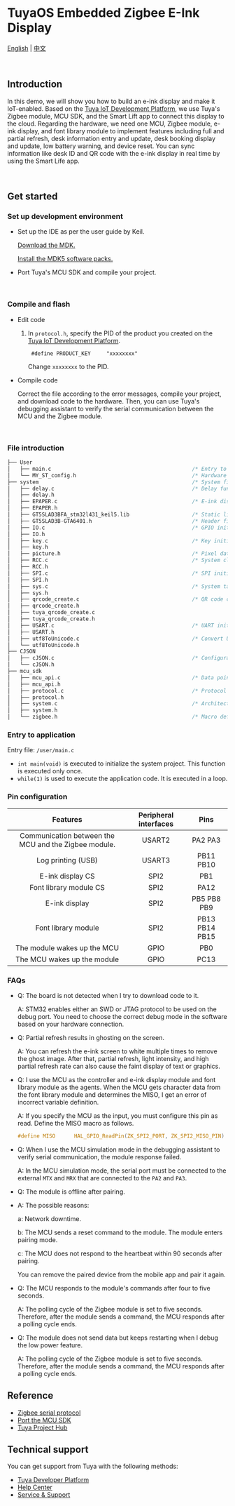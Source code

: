 # TuyaOS Embedded Zigbee E-Ink Display

[English](./README.md) | [中文](./README_zh.md)

<br>

## Introduction

In this demo, we will show you how to build an e-ink display and make it IoT-enabled. Based on the [Tuya IoT Development Platform](https://iot.tuya.com/), we use Tuya's Zigbee module, MCU SDK, and the Smart Lift app to connect this display to the cloud. Regarding the hardware, we need one MCU, Zigbee module, e-ink display, and font library module to implement features including full and partial refresh, desk information entry and update, desk booking display and update, low battery warning, and device reset. You can sync information like desk ID and QR code with the e-ink display in real time by using the Smart Life app.

<br>

## Get started

### Set up development environment

- Set up the IDE as per the user guide by Keil.

   [Download the MDK.](https://www.keil.com/download/product/)

   [Install the MDK5 software packs.](https://www.keil.com/dd2/pack/)

- Port Tuya's MCU SDK and compile your project.

<br>

### Compile and flash

- Edit code

   1. In `protocol.h`, specify the PID of the product you created on the [Tuya IoT Development Platform](https://iot.tuya.com/).

      ```
       #define PRODUCT_KEY     "xxxxxxxx"
      ```

      Change `xxxxxxxx` to the PID.

- Compile code

   Correct the file according to the error messages, compile your project, and download code to the hardware. Then, you can use Tuya's debugging assistant to verify the serial communication between the MCU and the Zigbee module.

<br>

### File introduction
```c
├── User
│   ├── main.c                                             /* Entry to the main application */
│   └── MY_ST_config.h                                     /* Hardware configuration */
├── system                                                 /* System files */
│   ├── delay.c                                            /* Delay function */
│   ├── delay.h
│   ├── EPAPER.c                                           /* E-ink display initialization */
│   ├── EPAPER.h
│   ├── GT5SLAD3BFA_stm32l431_keil5.lib                    /* Static library for the font library module  */
│   ├── GT5SLAD3B-GTA6401.h                                /* Header file of the font library module */
│   ├── IO.c                                               /* GPIO initialization */
│   ├── IO.h
│   ├── key.c                                              /* Key initialization */
│   ├── key.h
│   ├── picture.h                                          /* Pixel data storage */
│   ├── RCC.c                                              /* System clock configuration */
│   ├── RCC.h
│   ├── SPI.c                                              /* SPI initialization */
│   ├── SPI.h
│   ├── sys.c                                              /* System task files */                 
│   ├── sys.h
│   ├── qrcode_create.c                                    /* QR code components */
│   ├── qrcode_create.h
│   ├── tuya_qrcode_create.c                               
│   ├── tuya_qrcode_create.h
│   ├── USART.c                                            /* UART initialization */
│   ├── USART.h
│   ├── utf8ToUnicode.c                                    /* Convert UTF-8 to Unicode */
│   └── utf8ToUnicode.h
├── CJSON
│   ├── cJSON.c                                            /* Configuration file in JSON */
│   └── cJSON.h
├── mcu_sdk
│   ├── mcu_api.c                                          /* Data point (DP) data */
│   ├── mcu_api.h
│   ├── protocol.c                                         /* Protocol parsing and response to received serial data */
│   ├── protocol.h
│   ├── system.c                                           /* Architecture for serial communication */
│   ├── system.h
│   └── zigbee.h                                           /* Macro definitions */
```

### Entry to application
Entry file: `/user/main.c`

+ `int main(void)` is executed to initialize the system project. This function is executed only once.
+ `while(1)` is used to execute the application code. It is executed in a loop.



### Pin configuration

| Features | **Peripheral interfaces** | **Pins** |
| :--------: | :--: | :--: |
| Communication between the MCU and the Zigbee module. | USART2 | PA2 PA3 |
| Log printing (USB) | USART3 | PB11 PB10 |
| E-ink display CS | SPI2 | PB1 |
| Font library module CS | SPI2 | PA12 |
| E-ink display | SPI2 | PB5  PB8  PB9 |
| Font library module | SPI2 | PB13  PB14  PB15 |
| The module wakes up the MCU | GPIO | PB0 |
| The MCU wakes up the module | GPIO | PC13 |

### FAQs

- Q: The board is not detected when I try to download code to it.

   A: STM32 enables either an SWD or JTAG protocol to be used on the debug port. You need to choose the correct debug mode in the software based on your hardware connection.

- Q: Partial refresh results in ghosting on the screen.

   A: You can refresh the e-ink screen to white multiple times to remove the ghost image. After that, partial refresh, light intensity, and high partial refresh rate can also cause the faint display of text or graphics.

- Q: I use the MCU as the controller and e-ink display module and font library module as the agents. When the MCU gets character data from the font library module and determines the MISO, I get an error of incorrect variable definition.

   A: If you specify the MCU as the input, you must configure this pin as read. Define the MISO macro as follows.

  ```c
  #define MISO		HAL_GPIO_ReadPin(ZK_SPI2_PORT, ZK_SPI2_MISO_PIN)
  ```


- Q: When I use the MCU simulation mode in the debugging assistant to verify serial communication, the module response failed.

   A: In the MCU simulation mode, the serial port must be connected to the external `MTX` and `MRX` that are connected to the `PA2` and `PA3`.

- Q: The module is offline after pairing.

- A: The possible reasons:

   a: Network downtime.

   b: The MCU sends a reset command to the module. The module enters pairing mode.

   c: The MCU does not respond to the heartbeat within 90 seconds after pairing.

   You can remove the paired device from the mobile app and pair it again.

- Q: The MCU responds to the module's commands after four to five seconds.

   A: The polling cycle of the Zigbee module is set to five seconds. Therefore, after the module sends a command, the MCU responds after a polling cycle ends.

- Q: The module does not send data but keeps restarting when I debug the low power feature.

   A: The polling cycle of the Zigbee module is set to five seconds. Therefore, after the module sends a command, the MCU responds after a polling cycle ends.

## Reference

- [Zigbee serial protocol](https://developer.tuya.com/en/docs/iot/tuya-zigbee-module-uart-communication-protocol?id=K9ear5khsqoty)
- [Port the MCU SDK](https://developer.tuya.com/en/docs/iot/mcu-sdk?id=K9ikp5uwm0rb9)
- [Tuya Project Hub](https://developer.tuya.com/demo)


## Technical support

You can get support from Tuya with the following methods:

+ [Tuya Developer Platform](https://developer.tuya.com/en/)
+ [Help Center](https://support.tuya.com/en/help)
+ [Service & Support](https://service.console.tuya.com)

<br>

